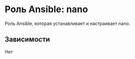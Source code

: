 Роль Ansible: nano
===

Роль Ansible, которая устанавливает и настраивает nano.

Зависимости
---
Нет
